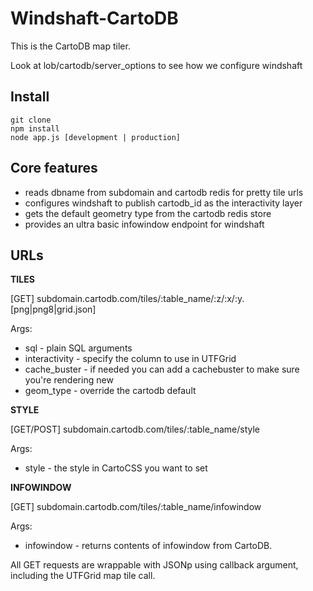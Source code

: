 Windshaft-CartoDB
==================

This is the CartoDB map tiler.

Look at lob/cartodb/server_options to see how we configure windshaft


Install
-------
```
git clone
npm install
node app.js [development | production]
```


Core features
-------------
* reads dbname from subdomain and cartodb redis for pretty tile urls
* configures windshaft to publish cartodb_id as the interactivity layer
* gets the default geometry type from the cartodb redis store
* provides an ultra basic infowindow endpoint for windshaft


URLs
----

**TILES**

[GET] subdomain.cartodb.com/tiles/:table_name/:z/:x/:y.[png|png8|grid.json]

Args:

* sql - plain SQL arguments
* interactivity - specify the column to use in UTFGrid
* cache_buster - if needed you can add a cachebuster to make sure you're rendering new
* geom_type - override the cartodb default

**STYLE**

[GET/POST] subdomain.cartodb.com/tiles/:table_name/style

Args:

* style - the style in CartoCSS you want to set

**INFOWINDOW**

[GET] subdomain.cartodb.com/tiles/:table_name/infowindow

Args:

* infowindow - returns contents of infowindow from CartoDB.


All GET requests are wrappable with JSONp using callback argument, including the UTFGrid map tile call.